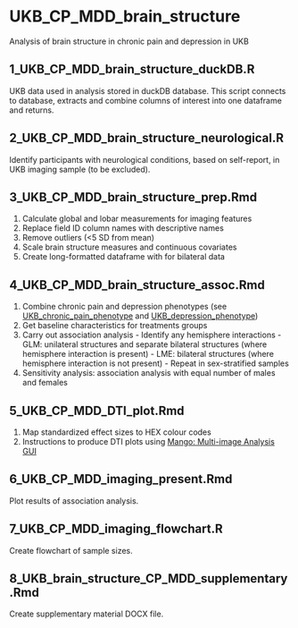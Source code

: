 # UKB_CP_MDD_brain_structure
Analysis of brain structure in chronic pain and depression in UKB


## 1_UKB_CP_MDD_brain_structure_duckDB.R

UKB data used in analysis stored in duckDB database. This script connects to database, extracts and combine columns of interest into one dataframe and returns.

## 2_UKB_CP_MDD_brain_structure_neurological.R

Identify participants with neurological conditions, based on self-report, in UKB imaging sample (to be excluded).

## 3_UKB_CP_MDD_brain_structure_prep.Rmd

1. Calculate global and lobar measurements for imaging features
2. Replace field ID column names with descriptive names
3. Remove outliers (<5 SD from mean)
4. Scale brain structure measures and continuous covariates
5. Create long-formatted dataframe with for bilateral data

## 4_UKB_CP_MDD_brain_structure_assoc.Rmd

1. Combine chronic pain and depression phenotypes (see [UKB_chronic_pain_phenotype](https://github.com/hannahcasey/UKB_chronic_pain_phenotype) and [UKB_depression_phenotype](https://github.com/hannahcasey/UKB_depression_phenotype))
2. Get baseline characteristics for treatments groups
3. Carry out association analysis
       - Identify any hemisphere interactions
       - GLM: unilateral structures and separate bilateral structures (where hemisphere interaction is present)
       - LME: bilateral structures (where hemisphere interaction is not present)
       - Repeat in sex-stratified samples
4. Sensitivity analysis: association analysis with equal number of males and females

## 5_UKB_CP_MDD_DTI_plot.Rmd

1. Map standardized effect sizes to HEX colour codes
2. Instructions to produce DTI plots using [Mango: Multi-image Analysis GUI](https://mangoviewer.com)


## 6_UKB_CP_MDD_imaging_present.Rmd

Plot results of association analysis.

## 7_UKB_CP_MDD_imaging_flowchart.R

Create flowchart of sample sizes.

## 8_UKB_brain_structure_CP_MDD_supplementary.Rmd

Create supplementary material DOCX file.
